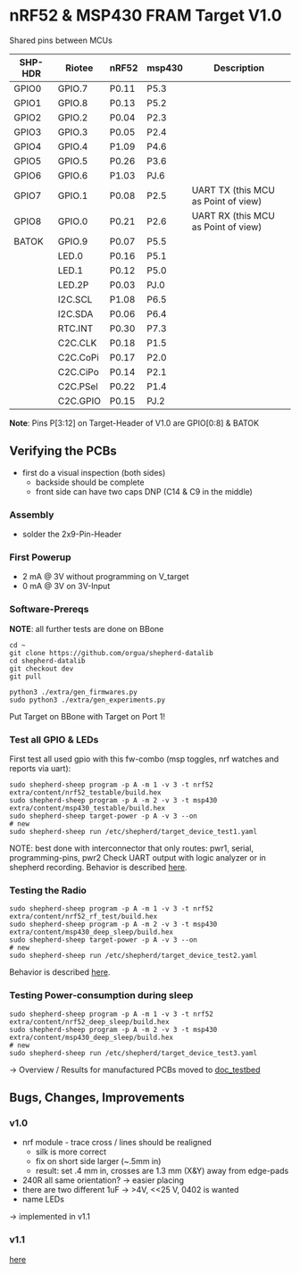 # nRF52 & MSP430 FRAM Target V1.0

Shared pins between MCUs

| SHP-HDR | Riotee   | nRF52 | msp430 | Description                         |
|---------|----------|-------|--------|-------------------------------------|
| GPIO0   | GPIO.7   | P0.11 | P5.3   |                                     |
| GPIO1   | GPIO.8   | P0.13 | P5.2   |                                     |
| GPIO2   | GPIO.2   | P0.04 | P2.3   |                                     |
| GPIO3   | GPIO.3   | P0.05 | P2.4   |                                     |
| GPIO4   | GPIO.4   | P1.09 | P4.6   |                                     |
| GPIO5   | GPIO.5   | P0.26 | P3.6   |                                     |
| GPIO6   | GPIO.6   | P1.03 | PJ.6   |                                     |
| GPIO7   | GPIO.1   | P0.08 | P2.5   | UART TX (this MCU as Point of view) |
| GPIO8   | GPIO.0   | P0.21 | P2.6   | UART RX (this MCU as Point of view) |
| BATOK   | GPIO.9   | P0.07 | P5.5   |                                     |
|         | LED.0    | P0.16 | P5.1   |                                     |
|         | LED.1    | P0.12 | P5.0   |                                     |
|         | LED.2P   | P0.03 | PJ.0   |                                     |
|         | I2C.SCL  | P1.08 | P6.5   |                                     |
|         | I2C.SDA  | P0.06 | P6.4   |                                     |
|         | RTC.INT  | P0.30 | P7.3   |                                     |
|         | C2C.CLK  | P0.18 | P1.5   |                                     |
|         | C2C.CoPi | P0.17 | P2.0   |                                     |
|         | C2C.CiPo | P0.14 | P2.1   |                                     |
|         | C2C.PSel | P0.22 | P1.4   |                                     |
|         | C2C.GPIO | P0.15 | PJ.2   |                                     |

**Note**: Pins P[3:12] on Target-Header of V1.0 are GPIO[0:8] & BATOK

## Verifying the PCBs

- first do a visual inspection (both sides)
  - backside should be complete
  - front side can have two caps DNP (C14 & C9 in the middle)

### Assembly

- solder the 2x9-Pin-Header

### First Powerup

- 2 mA @ 3V without programming on V_target
- 0 mA @ 3V on 3V-Input

### Software-Prereqs

**NOTE**: all further tests are done on BBone

```Shell
cd ~
git clone https://github.com/orgua/shepherd-datalib
cd shepherd-datalib
git checkout dev
git pull

python3 ./extra/gen_firmwares.py
sudo python3 ./extra/gen_experiments.py
```

Put Target on BBone with Target on Port 1!

### Test all GPIO & LEDs

First test all used gpio with this fw-combo (msp toggles, nrf watches and reports via uart):

```Shell
sudo shepherd-sheep program -p A -m 1 -v 3 -t nrf52 extra/content/nrf52_testable/build.hex
sudo shepherd-sheep program -p A -m 2 -v 3 -t msp430 extra/content/msp430_testable/build.hex
sudo shepherd-sheep target-power -p A -v 3 --on
# new
sudo shepherd-sheep run /etc/shepherd/target_device_test1.yaml
```

NOTE: best done with interconnector that only routes: pwr1, serial, programming-pins, pwr2
Check UART output with logic analyzer or in shepherd recording.
Behavior is described [here](https://github.com/orgua/shepherd-targets/tree/main/nrf52_testable).

### Testing the Radio

```Shell
sudo shepherd-sheep program -p A -m 1 -v 3 -t nrf52 extra/content/nrf52_rf_test/build.hex
sudo shepherd-sheep program -p A -m 2 -v 3 -t msp430 extra/content/msp430_deep_sleep/build.hex
sudo shepherd-sheep target-power -p A -v 3 --on
# new
sudo shepherd-sheep run /etc/shepherd/target_device_test2.yaml
```

Behavior is described [here](https://github.com/orgua/shepherd-targets/tree/main/nrf52_rf_test).

### Testing Power-consumption during sleep

```Shell
sudo shepherd-sheep program -p A -m 1 -v 3 -t nrf52 extra/content/nrf52_deep_sleep/build.hex
sudo shepherd-sheep program -p A -m 2 -v 3 -t msp430 extra/content/msp430_deep_sleep/build.hex
# new
sudo shepherd-sheep run /etc/shepherd/target_device_test3.yaml
```

-> Overview / Results for manufactured PCBs moved to [doc_testbed](https://github.com/orgua/shepherd_v2_planning/tree/main/doc_testbed)

## Bugs, Changes, Improvements

### v1.0

- nrf module - trace cross / lines should be realigned
  - silk is more correct
  - fix on short side larger (~.5mm in)
  - result: set .4 mm in, crosses are 1.3 mm (X&Y) away from edge-pads
- 240R all same orientation? -> easier placing
- there are two different 1uF -> >4V, <<25 V, 0402 is wanted
- name LEDs

-> implemented in v1.1


### v1.1

[here](https://github.com/orgua/shepherd-targets/tree/main/hardware/shepherd_nRF_FRAM_Target_v1.1)
